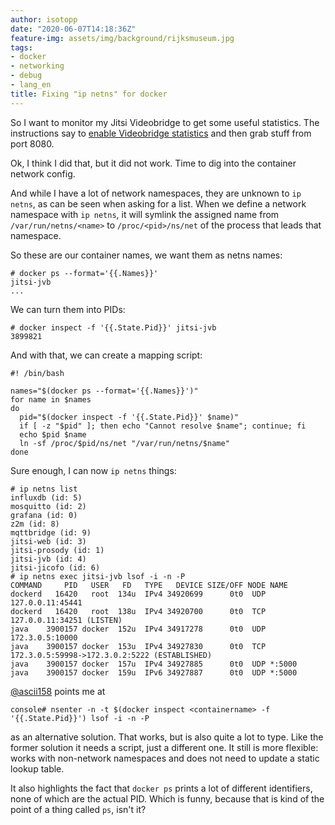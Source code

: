 ```yaml
---
author: isotopp
date: "2020-06-07T14:18:36Z"
feature-img: assets/img/background/rijksmuseum.jpg
tags:
- docker
- networking
- debug
- lang_en
title: Fixing "ip netns" for docker
---
```

So I want to monitor my Jitsi Videobridge to get some useful statistics. The instructions say to [enable Videobridge statistics](https://github.com/jitsi/jitsi-videobridge/blob/master/doc/statistics.md) and then grab stuff from port 8080.

Ok, I think I did that, but it did not work. Time to dig into the container network config.

And while I have a lot of network namespaces, they are unknown to `ip netns`, as can be seen when asking for a list. When we define a network namespace with `ip netns`, it will symlink the assigned name from `/var/run/netns/<name>` to `/proc/<pid>/ns/net` of the process that leads that namespace.

So these are our container names, we want them as netns names:

```console
# docker ps --format='{{.Names}}'
jitsi-jvb
...
```

We can turn them into PIDs:

```console
# docker inspect -f '{{.State.Pid}}' jitsi-jvb
3899821
```

And with that, we can create a mapping script:

```console
#! /bin/bash

names="$(docker ps --format='{{.Names}}')"
for name in $names
do
  pid="$(docker inspect -f '{{.State.Pid}}' $name)"
  if [ -z "$pid" ]; then echo "Cannot resolve $name"; continue; fi
  echo $pid $name
  ln -sf /proc/$pid/ns/net "/var/run/netns/$name"
done
```


Sure enough, I can now `ip netns` things:

```console
# ip netns list
influxdb (id: 5)
mosquitto (id: 2)
grafana (id: 0)
z2m (id: 8)
mqttbridge (id: 9)
jitsi-web (id: 3)
jitsi-prosody (id: 1)
jitsi-jvb (id: 4)
jitsi-jicofo (id: 6)
# ip netns exec jitsi-jvb lsof -i -n -P
COMMAND     PID   USER   FD   TYPE   DEVICE SIZE/OFF NODE NAME
dockerd   16420   root  134u  IPv4 34920699      0t0  UDP 127.0.0.11:45441
dockerd   16420   root  138u  IPv4 34920700      0t0  TCP 127.0.0.11:34251 (LISTEN)
java    3900157 docker  152u  IPv4 34917278      0t0  UDP 172.3.0.5:10000
java    3900157 docker  153u  IPv4 34927830      0t0  TCP 172.3.0.5:59998->172.3.0.2:5222 (ESTABLISHED)
java    3900157 docker  157u  IPv4 34927885      0t0  UDP *:5000
java    3900157 docker  159u  IPv6 34927887      0t0  UDP *:5000
```

[@ascii158](https://twitter.com/ascii158/status/1269868957458186240) points me at

```console# nsenter -n -t $(docker inspect <containername> -f '{{.State.Pid}}') lsof -i -n -P```

as an alternative solution.
That works, but is also quite a lot to type. Like the former solution it needs a script, just a different one.
It still is more flexible: works with non-network namespaces and does not need to update a static lookup table.

It also highlights the fact that `docker ps` prints a lot of different identifiers, none of which are the actual PID. Which is funny, because that is kind of the point of a thing called `ps`, isn't it?